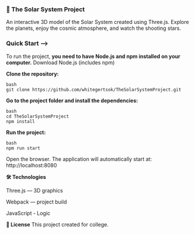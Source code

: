 ### **🌌 The Solar System Project**
An interactive 3D model of the Solar System created using Three.js. Explore the planets, enjoy the cosmic atmosphere, and watch the shooting stars.

### **Quick Start -->**
To run the project, **you need to have Node.js and npm installed on your computer.**
Download Node.js (includes npm)

**Clone the repository:**
```
bash
git clone https://github.com/whitegertsok/TheSolarSystemProject.git
```
**Go to the project folder and install the dependencies:**
```
bash
cd TheSolarSystemProject
npm install
```
**Run the project:**
```
bash
npm run start
```
Open the browser. The application will automatically start at:
http://localhost:8080

**🛠 Technologies**

Three.js — 3D graphics

Webpack — project build

JavaScript - Logic

**📄 License**
This project created for college.
